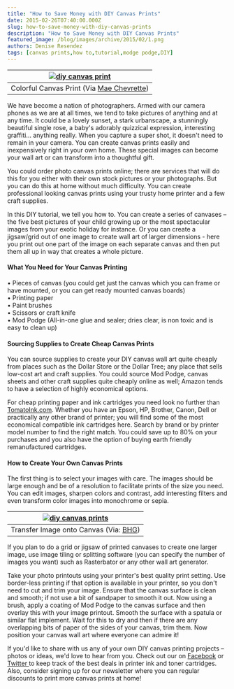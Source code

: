 ```yaml
---
title: "How to Save Money with DIY Canvas Prints"
date: 2015-02-26T07:40:00.000Z
slug: how-to-save-money-with-diy-canvas-prints
description: "How to Save Money with DIY Canvas Prints"
featured_image: /blog/images/archive/2015/02/1.png
authors: Denise Resendez
tags: [canvas prints,how to,tutorial,modge podge,DIY]
---
```


| [![diy canvas print](/blog/images/archive/2015/02/1-1020x793.png "Make Your Own Canvas Prints At Home")](/blog/images/archive/2015/02/1-1020x793.png)                                                                                                                                                                                                                                                                                                                     |
| ------------------------------------------------------------------------------------------------------------------------------------------------------------------------------------------------------------------------------------------------------------------------------------------------------------------------------------------------------------------------------------------------------------------------------------------------------------------------- |
| Colorful Canvas Print (Via [Mae Chevrette](https://www.flickr.com/photos/maechevrette/6777009703/in/photolist-bjRWST-bdPfvt-beq2eB-9KVn69-9hwrsC-5UKsw8-Kom2v-8ULTyR-beq2pD-hPreuS-beq27c-beq1Rc-jjaNpY-bwdFVf-arqRAF-Kom3P-Kom1H-giwCgQ-bCvU1v-dVahHh-pN2t95-a5KVJ2-928m1j-p1qZTs-giwCUo-giwDqd-gixjUH-giwVi6-giwVdN-gixk2g-gixj6i-gixoAk-gixkHg-giwWyd-giwCnm-giwRna-giwBTf-giwY4s-jjdskL-giwRxR-bWQV7-4dJXPV-a6CktX-fkpx8F-5hj2Xs-7x2JuZ-3cUm3X-fkHaEU-fkqdAr-fksAF4)) |

We have become a nation of photographers. Armed with our camera phones as we are at all times, we tend to take pictures of anything and at any time. It could be a lovely sunset, a stark urbanscape, a stunningly beautiful single rose, a baby's adorably quizzical expression, interesting graffiti… anything really. When you capture a super shot, it doesn't need to remain in your camera. You can create canvas prints easily and inexpensively right in your own home. These special images can become your wall art or can transform into a thoughtful gift.

You could order photo canvas prints online; there are services that will do this for you either with their own stock pictures or your photographs. But you can do this at home without much difficulty. You can create professional looking canvas prints using your trusty home printer and a few craft supplies.

In this DIY tutorial, we tell you how to. You can create a series of canvases – the five best pictures of your child growing up or the most spectacular images from your exotic holiday for instance. Or you can create a jigsaw/grid out of one image to create wall art of larger dimensions - here you print out one part of the image on each separate canvas and then put them all up in way that creates a whole picture.

#### What You Need for Your Canvas Printing

• Pieces of canvas (you could get just the canvas which you can frame or have mounted, or you can get ready mounted canvas boards)  
• Printing paper  
• Paint brushes  
• Scissors or craft knife  
• Mod Podge (All-in-one glue and sealer; dries clear, is non toxic and is easy to clean up)

#### Sourcing Supplies to Create Cheap Canvas Prints

You can source supplies to create your DIY canvas wall art quite cheaply from places such as the Dollar Store or the Dollar Tree; any place that sells low-cost art and craft supplies. You could source Mod Podge, canvas sheets and other craft supplies quite cheaply online as well; Amazon tends to have a selection of highly economical options.

For cheap printing paper and ink cartridges you need look no further than [TomatoInk.com](https://www.tomatoink.com/). Whether you have an Epson, HP, Brother, Canon, Dell or practically any other brand of printer; you will find some of the most economical compatible ink cartridges here. Search by brand or by printer model number to find the right match. You could save up to 80% on your purchases and you also have the option of buying earth friendly remanufactured cartridges.

#### **How to Create Your Own Canvas Prints**

The first thing is to select your images with care. The images should be large enough and be of a resolution to facilitate prints of the size you need. You can edit images, sharpen colors and contrast, add interesting filters and even transform color images into monochrome or sepia.

| [![diy canvas prints ](/blog/images/archive/2015/02/12.jpg "How To Create Your Own Canvas Prints")](/blog/images/archive/2015/02/12.jpg)                                                               |
| ------------------------------------------------------------------------------------------------------------------------------------------------------------------------------------------------------ |
| Transfer Image onto Canvas (Via: [BHG](http://www.bhg.com/decorating/do-it-yourself/fabric-paper-projects/nature-inspired-paper-projects/?sssdmh=dm17.561137&esrc=nwdc111611&email=1379405462#page=7)) |

If you plan to do a grid or jigsaw of printed canvases to create one larger image, use image tiling or splitting software (you can specify the number of images you want) such as Rasterbator or any other wall art generator.

Take your photo printouts using your printer's best quality print setting. Use border-less printing if that option is available in your printer, so you don't need to cut and trim your image. Ensure that the canvas surface is clean and smooth; if not use a bit of sandpaper to smooth it out. Now using a brush, apply a coating of Mod Podge to the canvas surface and then overlay this with your image printout. Smooth the surface with a spatula or similar flat implement. Wait for this to dry and then if there are any overlapping bits of paper of the sides of your canvas, trim them. Now position your canvas wall art where everyone can admire it!

If you'd like to share with us any of your own DIY canvas printing projects – photos or ideas, we'd love to hear from you. Check out our on [Facebook](https://www.facebook.com/tomatoinktoner) or [Twitter ](https://twitter.com/tomatoinktoner)to keep track of the best deals in printer ink and toner cartridges. Also, consider signing up for our newsletter where you can regular discounts to print more canvas prints at home!